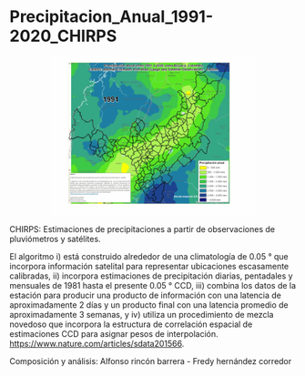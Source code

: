 # Precipitacion_Anual_1991-2020_CHIRPS

<p align="center">
  <img width="360" src="/Gif_Animacion/PrecipitacionAnual_CHIRPS_1991-2020.gif">
</p>

CHIRPS: Estimaciones de precipitaciones a partir de observaciones de pluviómetros y satélites.

El algoritmo i) está construido alrededor de una climatología de 0.05 ° que incorpora información satelital para representar ubicaciones escasamente calibradas, ii) incorpora estimaciones de precipitación diarias, pentadales y mensuales de 1981 hasta el presente 0.05 ° CCD, iii) combina los datos de la estación para producir una producto de información con una latencia de aproximadamente 2 días y un producto final con una latencia promedio de aproximadamente 3 semanas, y iv) utiliza un procedimiento de mezcla novedoso que incorpora la estructura de correlación espacial de estimaciones CCD para asignar pesos de interpolación.
 https://www.nature.com/articles/sdata201566.

Composición y análisis: Alfonso rincón barrera - Fredy hernández corredor

